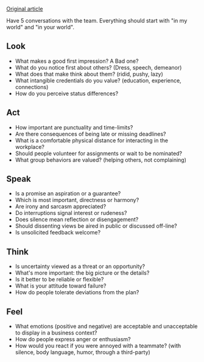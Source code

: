 [Original article](https://hbr.org/2016/06/how-to-preempt-team-conflict)

Have 5 conversations with the team. Everything should start with "in my world" and "in your world".

## Look

* What makes a good first impression? A Bad one?
* What do you notice first about others? (Dress, speech, demeanor)
* What does that make think about them? (ridid, pushy, lazy)
* What intangible credentials do you value? (education, experience, connections)
* How do you perceive status differences?

## Act

* How important are punctuality and time-limits?
* Are there consequences of being late or missing deadlines?
* What is a comfortable physical distance for interacting in the workplace?
* Should people volunteer for assignments or wait to be nominated?
* What group behaviors are valued? (helping others, not complaining)

## Speak

* Is a promise an aspiration or a guarantee?
* Which is most important, directness or harmony?
* Are irony and sarcasm appreciated?
* Do interruptions signal interest or rudeness?
* Does silence mean reflection or disengagement?
* Should dissenting views be aired in public or discussed off-line?
* Is unsolicited feedback welcome?

## Think

* Is uncertainty viewed as a threat or an opportunity?
* What's more important: the big picture or the details?
* Is it better to be reliable or flexible?
* What is your attitude toward failure?
* How do people tolerate deviations from the plan?

## Feel

* What emotions (positive and negative) are acceptable and unacceptable to display in a business context?
* How do people express anger or enthusiasm?
* How would you react if you were annoyed with a teammate? (with silence, body language, humor, through a third-party)
